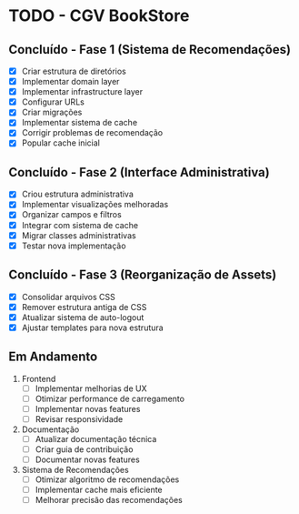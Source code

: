 # TODO - CGV BookStore

## Concluído - Fase 1 (Sistema de Recomendações)
- [x] Criar estrutura de diretórios
- [x] Implementar domain layer
- [x] Implementar infrastructure layer
- [x] Configurar URLs
- [x] Criar migrações
- [x] Implementar sistema de cache
- [x] Corrigir problemas de recomendação
- [x] Popular cache inicial

## Concluído - Fase 2 (Interface Administrativa)
- [x] Criou estrutura administrativa
- [x] Implementar visualizações melhoradas
- [x] Organizar campos e filtros
- [x] Integrar com sistema de cache
- [x] Migrar classes administrativas
- [x] Testar nova implementação

## Concluído - Fase 3 (Reorganização de Assets)
- [x] Consolidar arquivos CSS
- [x] Remover estrutura antiga de CSS
- [x] Atualizar sistema de auto-logout
- [x] Ajustar templates para nova estrutura

## Em Andamento
1. Frontend
   - [ ] Implementar melhorias de UX
   - [ ] Otimizar performance de carregamento
   - [ ] Implementar novas features
   - [ ] Revisar responsividade

2. Documentação
   - [ ] Atualizar documentação técnica
   - [ ] Criar guia de contribuição
   - [ ] Documentar novas features

3. Sistema de Recomendações
   - [ ] Otimizar algoritmo de recomendações
   - [ ] Implementar cache mais eficiente
   - [ ] Melhorar precisão das recomendações